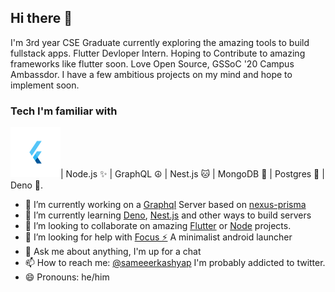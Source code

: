 ## Hi there 👋

I'm 3rd year CSE Graduate currently exploring the amazing tools to build fullstack apps. Flutter Devloper Intern. Hoping to Contribute to amazing frameworks like flutter soon.
Love Open Source, GSSoC '20 Campus Ambassdor. I have a few ambitious projects on my mind and hope to implement soon. 

### Tech I'm familiar with 
<img src="./assets/flutter.png" alt="flutter" height="80" width="80"/>| Node.js ✨ | GraphQL ☮ | Nest.js 🐱 | MongoDB 🌱 | Postgres 🐘 | Deno 🦕.


- 🔭 I’m currently working on a [Graphql](https://graphql.org/) Server based on [nexus-prisma](https://nexus.js.org/)
- 🌱 I’m currently learning [Deno](https://deno.land/), [Nest.js](https://nestjs.com/) and other ways to build servers 
- 👯 I’m looking to collaborate on amazing [Flutter](https://flutter.dev/) or [Node](https://nodejs.org/en/) projects. 
- 🤔 I’m looking for help with [Focus ⚡](https://github.com/Sameerkash/Focus) A minimalist android launcher 
- 💬 Ask me about anything, I'm up for a chat 
- 📫 How to reach me: [@sameeerkashyap](https://twitter.com/Sameeerkashyap) I'm probably addicted to twitter.
- 😄 Pronouns: he/him


